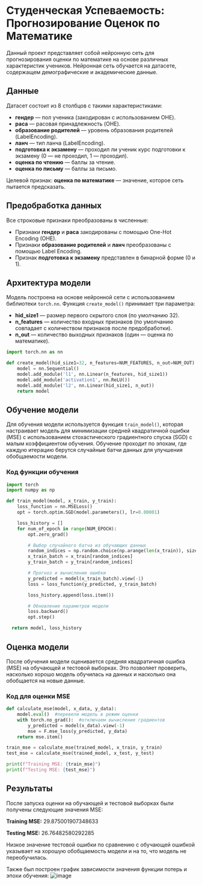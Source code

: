 # Студенческая Успеваемость: Прогнозирование Оценок по Математике

Данный проект представляет собой нейронную сеть для прогнозирования оценки по математике на основе различных характеристик учеников. Нейронная сеть обучается на датасете, содержащем демографические и академические данные.

## Данные

Датасет состоит из 8 столбцов с такими характеристиками:

- **гендер** — пол ученика (закодирован с использованием OHE).
- **раса** — расовая принадлежность (OHE).
- **образование родителей** — уровень образования родителей (LabelEncoding).
- **ланч** — тип ланча (LabelEncoding).
- **подготовка к экзамену** — проходил ли ученик курс подготовки к экзамену (0 — не проходил, 1 — проходил).
- **оценка по чтению** — баллы за чтение.
- **оценка по письму** — баллы за письмо.

Целевой признак: **оценка по математике** — значение, которое сеть пытается предсказать.

## Предобработка данных

Все строковые признаки преобразованы в численные:

- Признаки **гендер** и **раса** закодированы с помощью One-Hot Encoding (OHE).
- Признаки **образование родителей** и **ланч** преобразованы с помощью Label Encoding.
- Признак **подготовка к экзамену** представлен в бинарной форме (0 и 1).

## Архитектура модели

Модель построена на основе нейронной сети с использованием библиотеки `torch.nn`. Функция `create_model()` принимает три параметра:

- **hid_size1** — размер первого скрытого слоя (по умолчанию 32).
- **n_features** — количество входных признаков (по умолчанию совпадает с количеством признаков после предобработки).
- **n_out** — количество выходных признаков (один — оценка по математике).

```python
import torch.nn as nn

def create_model(hid_size1=32, n_features=NUM_FEATURES, n_out=NUM_OUT):
    model = nn.Sequential()
    model.add_module('l1', nn.Linear(n_features, hid_size1))
    model.add_module('activation1', nn.ReLU())
    model.add_module('l2', nn.Linear(hid_size1, n_out))
    return model
```
## Обучение модели

Для обучения модели используется функция `train_model()`, которая настраивает модель для минимизации средней квадратичной ошибки (MSE) с использованием стохастического градиентного спуска (SGD) с малым коэффициентом обучения. Обучение проходит по эпохам, где каждую итерацию берутся случайные батчи данных для улучшения обобщаемости модели.

### Код функции обучения

```python
import torch
import numpy as np

def train_model(model, x_train, y_train):
    loss_function = nn.MSELoss()
    opt = torch.optim.SGD(model.parameters(), lr=0.00001)

    loss_history = []
    for num_of_epoch in range(NUM_EPOCH):
        opt.zero_grad()

        # Выбор случайного батча из обучающих данных
        random_indices = np.random.choice(np.arange(len(x_train)), size=32)
        x_train_batch = x_train[random_indices]
        y_train_batch = y_train[random_indices]

        # Прогноз и вычисление ошибки
        y_predicted = model(x_train_batch).view(-1)
        loss = loss_function(y_predicted, y_train_batch)

        loss_history.append(loss.item())

        # Обновление параметров модели
        loss.backward()
        opt.step()

  return model, loss_history
```
## Оценка модели

После обучения модели оценивается средняя квадратичная ошибка (MSE) на обучающей и тестовой выборках. Это позволяет проверить, насколько хорошо модель обучилась на данных и насколько она обобщается на новые данные.

### Код для оценки MSE

```python
def calculate_mse(model, x_data, y_data):
    model.eval()  #перевели модель в режим оценки
    with torch.no_grad():  #отключаем вычисление градиентов
        y_predicted = model(x_data).view(-1)
        mse = F.mse_loss(y_predicted, y_data)
    return mse.item()

train_mse = calculate_mse(trained_model, x_train, y_train)
test_mse = calculate_mse(trained_model, x_test, y_test)

print(f"Training MSE: {train_mse}")
print(f"Testing MSE: {test_mse}")
```

## Результаты
После запуска оценки на обучающей и тестовой выборках были получены следующие значения MSE:

**Training MSE:** 29.875001907348633

**Testing MSE:** 26.76482580292285

Низкое значение тестовой ошибки по сравнению с обучающей ошибкой указывает на хорошую обобщаемость модели и на то, что модель не переобучилась.

Также был построен график зависимости значения функции потерь и эпохи обучения:
![image](https://github.com/user-attachments/assets/b3824784-e0c4-48a1-a76d-eb9b5643bec8)

